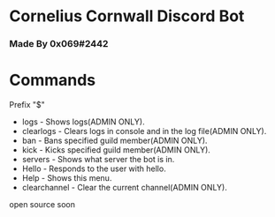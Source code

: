 # Cornelius Cornwall Discord Bot
### Made By 0x069#2442
# Commands
Prefix "$"

* logs - Shows logs(ADMIN ONLY).
* clearlogs - Clears logs in console and in the log file(ADMIN ONLY).
* ban - Bans specified guild member(ADMIN ONLY).
* kick - Kicks specified guild member(ADMIN ONLY).
* servers - Shows what server the bot is in.
* Hello - Responds to the user with hello.
* Help - Shows this menu.
* clearchannel - Clear the current channel(ADMIN ONLY).

open source soon
